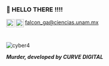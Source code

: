 ### :small_blue_diamond: HELLO THERE !!!!
<a href="https://twitter.com/AlbertoFalc_n">
  <img align="left" alt="Abhishek Naidu | Twitter" width="22px" src="https://raw.githubusercontent.com/peterthehan/peterthehan/master/assets/twitter.svg" />
</a>

<a href="https://open.spotify.com/user/betoteto1015">
  <img align="left" alt="Abhishek's Spotify" width="22px" src="https://upload.wikimedia.org/wikipedia/commons/thumb/1/19/Spotify_logo_without_text.svg/150px-Spotify_logo_without_text.svg.png" />
</a>

<!-- [![Hits](https://hits.seeyoufarm.com/api/count/incr/badge.svg?url=https%3A%2F%2Fgithub.com%2FAlbertoFalcon&count_bg=%23060592&title_bg=%23555555&icon=github.svg&icon_color=%23E7E7E7&title=visitors&edge_flat=false)](https://hits.seeyoufarm.com) -->

<!-- I'm Alberto Falcón, a self-taught developer on my way to become a Full Stack Web developer.
If you want to contact with me, I'll be happy to help you -->
falcon_ga@ciencias.unam.mx

<!-- <img align="center" alt="GIF" src="https://github.com/AlbertoFalcon/AlbertoFalcon/blob/main/cat_coding.gif?raw=true" width="400" height="410" /> -->
<!--
<h3>Tools and things I like to develop with:</h3>
<p>
    <img alt="git" src="https://img.shields.io/badge/-Git-F05032?style=flat-square&logo=git&logoColor=white" />
    <img alt="html5" src="https://img.shields.io/badge/-HTML5-E34F26?style=flat-square&logo=html5&logoColor=white" />
    <img alt="Nodejs" src="https://img.shields.io/badge/-Nodejs-43853d?style=flat-square&logo=Node.js&logoColor=white" />
    <img alt="npm" src="https://img.shields.io/badge/-NPM-CB3837?style=flat-square&logo=npm&logoColor=white" />
    <img alt="React" src="https://img.shields.io/badge/-React-45b8d8?style=flat-square&logo=react&logoColor=white" />
    <img alt="Laravel" src="https://img.shields.io/badge/-Laravel-F34423?style=flat-square&logo=laravel&logoColor=white" />
    <img alt="MySQL" src="https://img.shields.io/badge/-MySQL-1c758f?style=flat-square&logo=mysql&logoColor=white" />
    <img alt="PHP" src="https://img.shields.io/badge/-PHP-4f5b93?style=flat-square&logo=php&logoColor=white" />
    <img alt="Express" src="https://img.shields.io/badge/-Express-272727?style=flat-square&logo=express&logoColor=white" />
    <img alt="Bootstrap" src="https://img.shields.io/badge/-Bootstrap-7952b3?style=flat-square&logo=bootstrap&logoColor=white" />

</p>
-->
<!--
**AlbertoFalcon/AlbertoFalcon** is a ✨ _special_ ✨ repository because its `README.md` (this file) appears on your GitHub profile.

Here are some ideas to get you started:

- 🔭 I’m currently working on ...
- 🌱 I’m currently learning ...
- 👯 I’m looking to collaborate on ...
- 🤔 I’m looking for help with ...
- 💬 Ask me about ...
- 📫 How to reach me: ...
- 😄 Pronouns: ...
- ⚡ Fun fact: ...
-->
<br/>

![cyber4](https://user-images.githubusercontent.com/49957900/118926176-83137e80-b905-11eb-8f43-1e79844b9386.gif)
<figcaption><i><strong>Murder, developed by CURVE DIGITAL<strong/><i/>  </figcaption>

